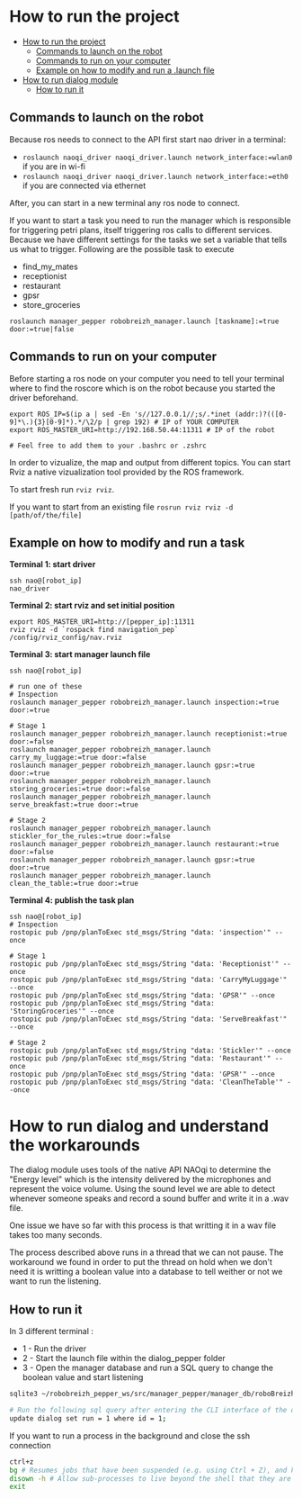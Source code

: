 # How to run the project

- [How to run the project](#how-to-run-the-project)
  - [Commands to launch on the robot](#commands-to-launch-on-the-robot)
  - [Commands to run on your computer](#commands-to-run-on-your-computer)
  - [Example on how to modify and run a .launch file](#example-on-how-to-modify-and-run-a-launch-file)
- [How to run dialog module](#how-to-run-dialog-and-understand-the-workarounds)
  - [How to run it](#how-to-run-it)

## Commands to launch on the robot

Because ros needs to connect to the API first start nao driver in a terminal:

- `roslaunch naoqi_driver naoqi_driver.launch network_interface:=wlan0` if you are in wi-fi
- `roslaunch naoqi_driver naoqi_driver.launch network_interface:=eth0` if you are connected via ethernet

After, you can start in a new terminal any ros node to connect.

If you want to start a task you need to run the manager which is responsible for triggering petri plans, itself triggering ros calls to different services.
Because we have different settings for the tasks we set a variable that tells us what to trigger.
Following are the possible task to execute

- find_my_mates
- receptionist
- restaurant
- gpsr
- store_groceries

```
roslaunch manager_pepper robobreizh_manager.launch [taskname]:=true door:=true|false
```

## Commands to run on your computer

Before starting a ros node on your computer you need to tell your terminal where to find the roscore which is on the robot because you started the driver beforehand.

```
export ROS_IP=$(ip a | sed -En 's//127.0.0.1//;s/.*inet (addr:)?(([0-9]*\.){3}[0-9]*).*/\2/p | grep 192) # IP of YOUR COMPUTER
export ROS_MASTER_URI=http://192.168.50.44:11311 # IP of the robot

# Feel free to add them to your .bashrc or .zshrc
```

In order to vizualize, the map and output from different topics. You can start Rviz a native vizualization tool provided by the ROS framework.

To start fresh run `rviz rviz`.

If you want to start from an existing file `rosrun rviz rviz -d [path/of/the/file]`

## Example on how to modify and run a task 

**Terminal 1: start driver**

```
ssh nao@[robot_ip]
nao_driver
```

**Terminal 2: start rviz and set initial position**

```
export ROS_MASTER_URI=http://[pepper_ip]:11311
rviz rviz -d `rospack find navigation_pep` /config/rviz_config/nav.rviz
```
**Terminal 3: start manager launch file**

```
ssh nao@[robot_ip]

# run one of these
# Inspection
roslaunch manager_pepper robobreizh_manager.launch inspection:=true door:=true

# Stage 1
roslaunch manager_pepper robobreizh_manager.launch receptionist:=true door:=false 
roslaunch manager_pepper robobreizh_manager.launch carry_my_luggage:=true door:=false
roslaunch manager_pepper robobreizh_manager.launch gpsr:=true door:=true
roslaunch manager_pepper robobreizh_manager.launch storing_groceries:=true door:=false
roslaunch manager_pepper robobreizh_manager.launch serve_breakfast:=true door:=true

# Stage 2
roslaunch manager_pepper robobreizh_manager.launch stickler_for_the_rules:=true door:=false
roslaunch manager_pepper robobreizh_manager.launch restaurant:=true door:=false
roslaunch manager_pepper robobreizh_manager.launch gpsr:=true door:=true
roslaunch manager_pepper robobreizh_manager.launch clean_the_table:=true door:=true
```

**Terminal 4: publish the task plan**

```
ssh nao@[robot_ip]
# Inspection
rostopic pub /pnp/planToExec std_msgs/String "data: 'inspection'" --once

# Stage 1
rostopic pub /pnp/planToExec std_msgs/String "data: 'Receptionist'" --once
rostopic pub /pnp/planToExec std_msgs/String "data: 'CarryMyLuggage'" --once
rostopic pub /pnp/planToExec std_msgs/String "data: 'GPSR'" --once
rostopic pub /pnp/planToExec std_msgs/String "data: 'StoringGroceries'" --once
rostopic pub /pnp/planToExec std_msgs/String "data: 'ServeBreakfast'" --once

# Stage 2
rostopic pub /pnp/planToExec std_msgs/String "data: 'Stickler'" --once
rostopic pub /pnp/planToExec std_msgs/String "data: 'Restaurant'" --once
rostopic pub /pnp/planToExec std_msgs/String "data: 'GPSR'" --once
rostopic pub /pnp/planToExec std_msgs/String "data: 'CleanTheTable'" --once
```

# How to run dialog and understand the workarounds

The dialog module uses tools of the native API NAOqi to determine the "Energy level" which is the intensity delivered by the microphones and represent the voice volume.
Using the sound level we are able to detect whenever someone speaks and record a sound buffer and write it in a .wav file.

One issue we have so far with this process is that writting it in a wav file takes too many seconds.

The process described above runs in a thread that we can not pause. The workaround we found in order to put the thread on hold when we don't need it is writting a boolean value into a database to tell weither or not we want to run the listening.

## How to run it

In 3 different terminal :

- 1 - Run the driver
- 2 - Start the launch file within the dialog_pepper folder
- 3 - Open the manager database and run a SQL query to change the boolean value and start listening

```sh
sqlite3 ~/robobreizh_pepper_ws/src/manager_pepper/manager_db/roboBreizhDb.db

# Run the following sql query after entering the CLI interface of the database
update dialog set run = 1 where id = 1;

```

If you want to run a process in the background and close the ssh connection

```sh
ctrl+z
bg # Resumes jobs that have been suspended (e.g. using Ctrl + Z), and keeps them running in the background.More
disown -h # Allow sub-processes to live beyond the shell that they are attached to
exit
```
